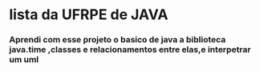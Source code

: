 # lista da UFRPE de JAVA
### Aprendi com esse projeto o basico de java a biblioteca java.time ,classes e relacionamentos entre elas,e interpetrar um uml

